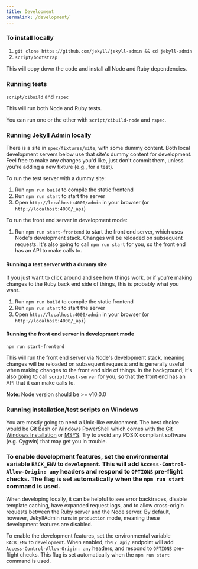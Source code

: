 ```yaml
---
title: Development
permalink: /development/
---
```


### To install locally

1. `git clone https://github.com/jekyll/jekyll-admin && cd jekyll-admin`
2. `script/bootstrap`

This will copy down the code and install all Node and Ruby dependencies.

### Running tests

`script/cibuild` and `rspec`

This will run both Node and Ruby tests.

You can run one or the other with `script/cibuild-node` and `rspec`.

### Running Jekyll Admin locally

There is a site in `spec/fixtures/site`, with some dummy content. Both local development servers below use that site's dummy
content for development. Feel free to make any changes you'd like, just don't commit them, unless you're adding a new fixture
(e.g., for a test).

To run the test server with a dummy site:

1. Run `npm run build` to compile the static frontend
2. Run `npm run start` to start the server
3. Open `http://localhost:4000/admin` in your browser (or `http://localhost:4000/_api`)

To run the front end server in development mode:

1. Run `npm run start-frontend` to start the front end server, which uses Node's development stack. Changes will be reloaded on subsequent requests. It's also going to call `npm run start` for you, so the front end has an API to make calls to.

#### Running a test server with a dummy site

If you just want to click around and see how things work, or if you're making changes to the Ruby back end side of things,
this is probably what you want.

1. Run `npm run build` to compile the static frontend
2. Run `npm run start` to start the server
3. Open `http://localhost:4000/admin` in your browser (or `http://localhost:4000/_api`)

#### Running the front end server in development mode

`npm run start-frontend`

This will run the front end server via Node's development stack, meaning changes will be reloaded on subsequent requests
and is generally useful when making changes to the front end side of things. In the background, it's also going to call
`script/test-server` for you, so that the front end has an API that it can make calls to.

**Note**: Node version should be >= v10.0.0

### Running installation/test scripts on Windows

You are mostly going to need a Unix-like environment. The best choice would be Git Bash or Windows PowerShell which comes with the
[Git Windows Installation](https://git-for-windows.github.io/) or [MSYS](http://www.mingw.org/wiki/msys). Try to avoid any
POSIX compliant software (e.g. Cygwin) that may get you in trouble.


### To enable development features, set the environmental variable `RACK_ENV` to `development`. This will add `Access-Control-Allow-Origin: any` headers and respond to `OPTIONS` pre-flight checks. The flag is set automatically when the `npm run start` command is used.

When developing locally, it can be helpful to see error backtraces, disable template caching, have expanded request logs,
and to allow cross-origin requests between the Ruby server and the Node server. By default, however, JekyllAdmin runs in
`production` mode, meaning these development features are disabled.

To enable the development features, set the environmental variable `RACK_ENV` to `development`. When enabled, the `/_api/`
endpoint will add `Access-Control-Allow-Origin: any` headers, and respond to `OPTIONS` pre-flight checks. This flag is set
automatically when the `npm run start` command is used.
